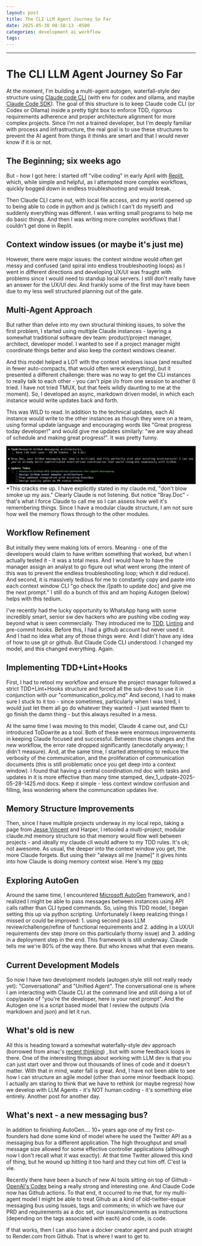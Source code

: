 ```yaml
---
layout: post
title: The CLI LLM Agent Journey So Far
date: 2025-05-30 08:58:13 -0500
categories: development ai workflow
tags:
---
```




---

# The CLI LLM Agent Journey So Far

At the moment, I'm building a multi-agent autogen, waterfall-style dev structure using [Claude code CLI](https://github.com/anthropics/claude-code) (with env for codex and ollama, and maybe [Claude Code SDK](https://docs.anthropic.com/en/docs/claude-code/sdk)). The goal of this structure is to keep Claude code CLI (or Codex or Ollama) inside a pretty tight box to enforce TDD, rigorous requirements adherence and proper architecture alignment for more complex projects. Since I'm not a trained developer, but I'm deeply familiar with process and infrastructure, the real goal is to use these structures to prevent the AI agent from things it thinks are smart and that I would never know if it is or not. 

## The Beginning; six weeks ago

But - how I got here: I started off "vibe coding" in early April with [Replit](https://replit.com), which, while simple and helpful, as I attempted more complex workflows, quickly bogged down in endless troubleshooting and would break. 

Then Claude CLI came out, with local file access, and my world opened up to being able to code in python and js (which I can't do myself) and suddenly everything was different. I was writing small programs to help me do basic things. And then I was writing more complex workflows that I couldn't get done in Replit.

## Context window issues (or maybe it's just me)

However, there were major issues: the context window would often get messy and confused (and spiral into endless troubleshooting loops) as I went in different directions and developing UX/UI was fraught with problems since I would need to standup local servers. I still don't really have an answer for the UX/UI dev. And frankly some of the first may have been due to my less well structured planning out of the gate. 

## Multi-Agent Approach

But rather than delve into my own structural thinking issues, to solve the first problem, I started using multiple Claude instances - layering a somewhat traditional software dev team: product/project manager, architect, developer model. I wanted to see if a project manager might coordinate things better and also keep the context windows cleaner. 

And this model helped a LOT with the context windows issue (and resulted in fewer auto-compacts, that would often wreck everything), but it presented a different challenge: there was no way to get the CLI instances to really talk to each other - you can't pipe i/o from one session to another (I tried. I have not tried TMUX, but that feels wildly daunting to me at the moment). So, I developed an async, markdown driven model, in which each instance would write updates back and forth. 

This was WILD to read. In addition to the technical updates, each AI instance would write to the other instances as though they were on a team, using formal update language and encouraging words like "Great progress today developer!" and would give me updates similarly: "we are way ahead of schedule and making great progress!". It was pretty funny. 

![](/assets/images/screenshot-2025-05-31-at-10.28.04-am.png) *This cracks me up. I have explicitly stated in my claude.md, "don't blow smoke up my ass."  Clearly Claude is not listening. But notice "Bray.Doc" - that's what I force Claude to call me so I can assess how well it's remembering things. Since I have a modular claude structure, I am not sure how well the memory flows through to the other modules. 
## Workflow Refinement

But initially they were making lots of errors. Meaning - one of the developers would claim to have written something that worked, but when I actually tested it - it was a total mess. And I would have to have the manager assign an analyst to go figure out what went wrong (the intent of this was to prevent the endless troubleshooting loop; which it did reduce). And second, it is massively tedious for me to constantly copy and paste into each context window CLI "go check the /[path to update doc] and give me the next prompt." I still do a bunch of this and am hoping Autogen (below) helps with this tedium.

I've recently had the lucky opportunity to WhatsApp hang with some incredibly smart, senior sw dev hackers who are pushing vibe coding way beyond what is seen commercially. They introduced me to [TDD](https://www.agilealliance.org/glossary/tdd/), [Linting](https://www.perforce.com/blog/qac/what-is-linting) and pre-commit hooks. Before this, I had a github account but never used it. And I had no idea what any of those things were. And I didn't have any idea of how to use git or github. But Claude Code CLI understood. I changed my model, and this changed everything. Again. 

## Implementing TDD+Lint+Hooks

First, I had to retool my workflow and ensure the project manager followed a strict TDD+Lint+Hooks structure and forced all the sub-devs to use it in conjunction with our "communication_policy.md" And second, I had to make sure I stuck to it too - since sometimes, particularly when I was tired, I would just let them all go do whatever they wanted - I just wanted them to go finish the damn thing - but this always resulted in a mess.   

At the same time I was moving to this model, Claude 4 came out, and CLI introduced ToDowrite as a tool. Both of these were enormous improvements in keeping Claude focused and successful. Between those changes and the new workflow, the error rate dropped significantly (anecdotally anyway; I didn't measure). And, at the same time, I started attempting to reduce the verbosity of the communication, and the proliferation of communication documents (this is still problematic once you get deep into a context window). I found that having a central coordination.md doc with tasks and updates in it is more effective than many time stamped, dev_1_udpate-2025-05-28-1425.md docs. Keep it simple - less context window confusion and filling, less wondering where the communcation updates live. 

## Memory Structure Improvements

Then, since I have multiple projects underway in my local repo, taking a page from [Jesse Vincent](https://fsck.com) and Harper, I retooled a multi-project, modular claude.md memory structure so that memory would flow well between projects - and ideally my claude cli would adhere to my TDD rules. It's ok; not awesome. As usual, the deeper into the context window you get, the more Claude forgets. But using their "always all me [name]" it gives hints into how Claude is doing memory context wise.  Here's my [repo](https://github.com/dbmcco/claude-workspace)

## Exploring AutoGen

Around the same time, I encountered [Microsoft AutoGen](https://github.com/microsoft/autogen) framework, and I realized I might be able to pass messages between instances using API calls rather than CLI typed commands. So, using this TDD model, I began setting this up via python scripting. Unfortunately I keep realizing things I missed or could be improved: 1. using second pass LLM review/challenge/refine of functional requirements and 2. adding in a UX/UI requirements dev step (more on this particularly thorny issue) and 3. adding in a deployment step in the end. This framework is still underway. Claude tells me we're 80% of the way there. But who knows what that even means. 

## Current Development Models

So now I have two development models (autogen style still not really ready yet): "Conversational" and "Unified Agent". The conversational one is where I am interacting with Claude CLI at the command line and still doing a lot of copy/paste of "you're the developer, here is your next prompt". And the Autogen one is a script based model that I review the outputs (via markdown and json) and let it run.  

## What's old is new

All this is heading toward a somewhat waterfally-style dev approach (borrowed from amac's [recent thinking](https://www.bricoleur.org/2025/05/some-current-ai-coding-thoughts.html)) , but with some feedback loops in there. One of the interesting things about working with LLM dev is that you can just start over and throw out thousands of lines of code and it doesn't matter. With that in mind, water fall is great. And, I have not been able to see how I can structure an agile model (other than some minor feedback loops). I actually am staring to think that we have to rethink (or maybe regress) how we develop with LLM Agents - it's NOT human coding - it's something else entirely. Another post for another day.

## What's next - a new messaging bus?
In addition to finishing AutoGen.... 10+ years ago one of my first co-founders had done some kind of model where he used the Twitter API as a messaging bus for a different application.  The high throughput and small message size allowed for some effective controller applications (although now I don't recall what it was exactly). At that time Twitter allowed this kind of thing, but he wound up hitting it too hard and they cut him off. C'est la vie.   

Recently there have been a bunch of new AI tools sitting on top of Github - [OpenAI's Codex](https://openai.com/index/introducing-codex/) being a really strong and interesting one. And Claude Code now has Github actions. To that end, it occurred to me that, for my multi-agent model I might be able to treat Gihub as a kind of old-twitter-esque messaging bus using Issues, tags and comments;  in which we have our PRD and requirements as a doc set, our issues/comments as instructions (depending on the tags associated with each) and code, is code. 

If that works, then I can also have a docker creator agent and push straight to Render.com from Github.  That is where I want to get to.
